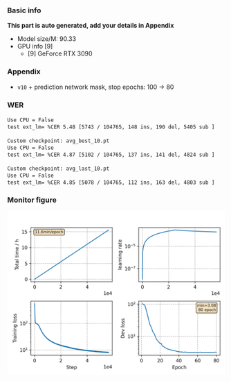 ### Basic info

**This part is auto generated, add your details in Appendix**

* Model size/M: 90.33
* GPU info \[9\]
  * \[9\] GeForce RTX 3090

### Appendix

* `v10` + prediction network mask, stop epochs: 100 -> 80

### WER
```
Use CPU = False
test ext_lm= %CER 5.48 [5743 / 104765, 148 ins, 190 del, 5405 sub ]

Custom checkpoint: avg_best_10.pt
Use CPU = False
test ext_lm= %CER 4.87 [5102 / 104765, 137 ins, 141 del, 4824 sub ]

Custom checkpoint: avg_last_10.pt
Use CPU = False
test ext_lm= %CER 4.85 [5078 / 104765, 112 ins, 163 del, 4803 sub ]
```

### Monitor figure
![monitor](./monitor.png)
